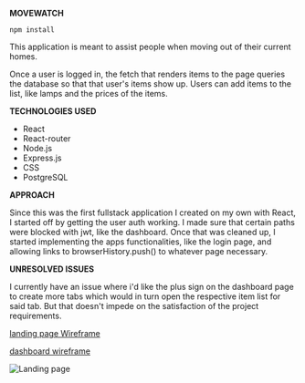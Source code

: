 **MOVEWATCH**

```
npm install
```
This application is meant to assist people when moving out of their current homes. 

Once a user is logged in, the fetch that renders items to the page queries the database so that that user's items show up. Users can add items to the list, like lamps and the prices of the items. 

**TECHNOLOGIES USED**
- React
- React-router
- Node.js
- Express.js
- CSS
- PostgreSQL

**APPROACH**

Since this was the first fullstack application I created on my own with React, I started off by getting the user auth working. I made sure that certain paths were blocked with jwt, like the dashboard. Once that was cleaned up, I started implementing the apps functionalities, like the login page, and allowing links to browserHistory.push() to whatever page necessary. 

**UNRESOLVED ISSUES**

I currently have an issue where i'd like the plus sign on the dashboard page to create more tabs which would in turn open the respective item list for said tab. But that doesn't impede on the satisfaction of the project requirements. 

[landing page Wireframe](https://wireframe.cc/X7rCTC)


[dashboard wireframe](https://wireframe.cc/Iuz1xy)

![Landing page](http://i.imgur.com/qFF9bg2.png)

